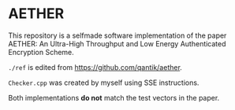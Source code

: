 # AETHER

This repository is a selfmade software implementation of the paper AETHER: An Ultra-High Throughput and Low Energy Authenticated Encryption Scheme.

`./ref` is edited from https://github.com/qantik/aether.

`Checker.cpp` was created by myself using SSE instructions.

Both implementations **do not** match the test vectors in the paper.
